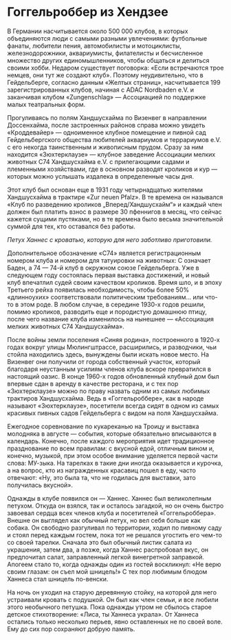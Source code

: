 # Гоггельроббер из Хендзее

В Германии насчитывается около 500 000 клубов, в которых объединяются люди с самыми разными увлечениями: футбольные фанаты, любители пения, автомобилисты и мотоциклисты, железнодорожники, аквариумисты, филателисты и бесчисленное множество других единомышленников, чтобы общаться и делиться своими хобби. Недаром существует поговорка: «Если встречаются трое немцев, они тут же создают клуб». Поэтому неудивительно, что в Гейдельберге, согласно данным «Желтых страниц», насчитывается 199 зарегистрированных клубов, начиная с ADAC Nordbaden e.V. и заканчивая клубом «Zungenschlag» — Ассоциацией по поддержке малых театральных форм.

Прогуливаясь по полям Хандшусхайма по Визенвег в направлении Доссенхайма, после застроенных районов справа можно увидеть «Кроддевайер» — одноименное клубное помещение и пивной сад Гейдельбергского общества любителей аквариумов и террариумов e.V. с его некогда таинственным и живописным прудом. Сразу за ним находится «Зюхтерклаузе» — клубное заведение Ассоциации мелких животных C74 Хандшусхайма e.V. с прилегающими садами и племенными хозяйствами, где в основном разводят кроликов и кур — которых можно услышать издалека в определенные часы дня.

Этот клуб был основан еще в 1931 году четырнадцатью жителями Хандшусхайма в трактире «Zur neuen Pfalz». В те времена он назывался «Клуб по разведению кроликов „Вперед/Хандшусхайм“» и каждый член должен был платить взнос в размере 30 пфеннигов в месяц, что сейчас кажется сущими пустяками, но в те времена было весьма значительной суммой для тех, кто оставался без работы.

*Петух Ханнес с кроватью, которую для него заботливо приготовили.*

Дополнительное обозначение «C74» является регистрационным номером клуба и номером для татуировки на животных: C означает Баден, а 74 — 74-й клуб в окружном союзе Гейдельберга. Уже в следующем году состоялась первая выставка достижений, и новый клуб впечатлил судей своим качеством кроликов. Время шло, и в эпоху Третьего рейха появилась необходимость, чтобы более 50% «длинноухих» соответствовали политическим требованиям… или что-то в этом роде. В любом случае, в середине 1930-х годов решили, помимо кроликов, разводить еще и породистую домашнюю птицу, после чего название клуба изменилось на нынешнее — «Ассоциация мелких животных C74 Хандшусхайма».

После войны земли поселения «Синяя родина», построенного в 1920-х годах вокруг улицы Мюлингштрассе, расширились, и разводчики, чьи стойла находились здесь, вынуждены были искать новое место. На Визенвег они получили от города собственный участок, который благодаря неустанным усилиям членов клуба вскоре превратился в настоящий оазис. В конце 1960-х годов обновленный клубный дом был впервые сдан в аренду в качестве ресторана, и с тех пор «Зюхтерклаузе» можно по праву назвать одним из самых любимых трактиров Хандшусхайма. Ведь в «Гоггельроббере», как в народе называют «Зюхтерклаузе», посетители всегда сидят в одном из самых красивых пивных садов Гейдельберга с видом на поля Хандшусхайма.

Ежегодное соревнование по кукареканью на Троицу и выставка молодняка в августе — события, которые обязательно вписываются в календарь. Конечно, после каждого мероприятия идет традиционное празднование по всем правилам: с вкусной едой, отличным вином и, конечно, музыкой, при этом особое внимание уделяется первой части слова: МУ-зыка. На тарелках в такие дни иногда оказывается и курочка, а на вопрос, кто из награжденных красавиц пошел в еду, часто отвечают: «Ну, это была та, что не годилась для выставки, зато получилась вкусной».

Однажды в клубе появился он — Ханнес. Ханнес был великолепным петухом. Откуда он взялся, так и осталось загадкой, но он очень быстро завоевал сердца всех членов клуба и посетителей «Гоггельроббера». Внешне он выглядел как обычный петух, но вел себя больше как собака. Он свободно разгуливал по территории, ходил по пивному саду и стоял перед каждым гостем, пока тот не решался угостить его чем-то со своей тарелки. Сначала это был обычный листик салата из украшения, затем два, а позже, когда Ханнес распробовал вкус, он предпочитал салат, заправленный легкой винегретной заправкой. Апогеем стало то, когда однажды один из гостей воскликнул: «Не верю своим глазам: он съел мой шницель!» С тех пор любимым блюдом Ханнеса стал шницель по-венски.

На ночь он уходил на старую деревянную стойку, на которой для него устраивали кровать с подушкой. Он был как член семьи, и все любили этого необычного петушка. Пока однажды утром не сбылось старое детское стихотворение: «Лиса, ты Ханнеса украла». От Ханнеса остались только несколько перьев, явно оставленных не по своей воле. Ему до сих пор сохраняют добрую память.